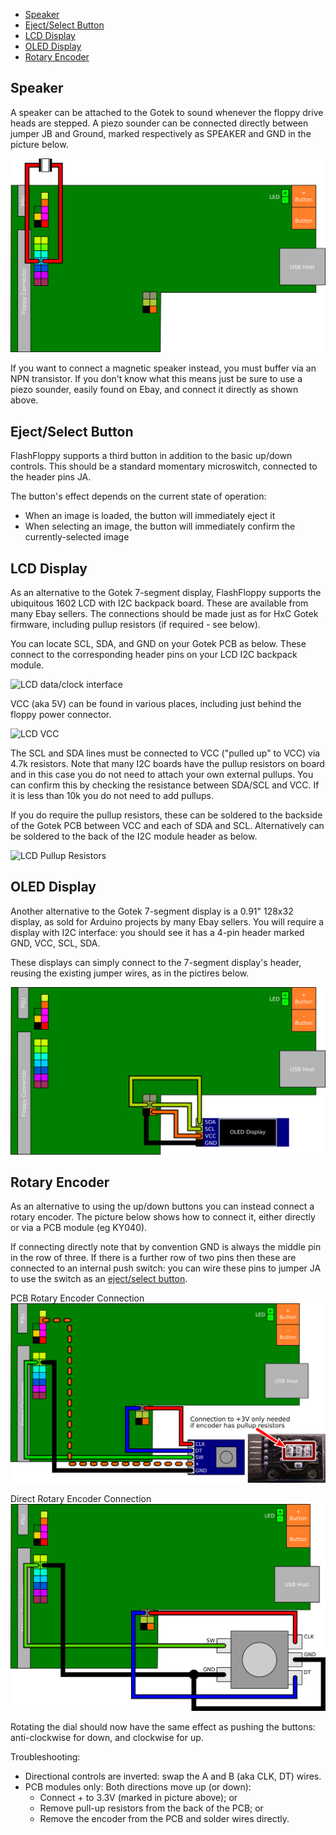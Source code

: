 - [Speaker](#speaker)
- [Eject/Select Button](#ejectselect-button)
- [LCD Display](#lcd-display)
- [OLED Display](#oled-display)
- [Rotary Encoder](#rotary-encoder)

## Speaker

A speaker can be attached to the Gotek to sound whenever the floppy
drive heads are stepped. A piezo sounder can be connected directly
between jumper JB and Ground, marked respectively as SPEAKER and GND
in the picture below.

![Piezo speaker](assets/piezo.png)

If you want to connect a magnetic speaker instead, you must buffer via
an NPN transistor. If you don't know what this means just be sure to
use a piezo sounder, easily found on Ebay, and connect it directly as
shown above.

## Eject/Select Button

FlashFloppy supports a third button in addition to the basic up/down
controls. This should be a standard momentary microswitch, connected
to the header pins JA.

The button's effect depends on the current state of operation:
- When an image is loaded, the button will immediately eject it
- When selecting an image, the button will immediately confirm the
  currently-selected image

## LCD Display

As an alternative to the Gotek 7-segment display, FlashFloppy supports
the ubiquitous 1602 LCD with I2C backpack board. These are available
from many Ebay sellers. The connections should be made just as for HxC
Gotek firmware, including pullup resistors (if required - see below).

You can locate SCL, SDA, and GND on your Gotek PCB as below. These
connect to the corresponding header pins on your LCD I2C backpack
module.

![LCD data/clock interface](assets/header_closeup.jpg)

VCC (aka 5V) can be found in various places, including just behind the
floppy power connector.

![LCD VCC](assets/jumpers.jpg)

The SCL and SDA lines must be connected to VCC ("pulled up" to VCC)
via 4.7k resistors.  Note that many I2C boards have the pullup
resistors on board and in this case you do not need to attach your own
external pullups. You can confirm this by checking the resistance
between SDA/SCL and VCC. If it is less than 10k you do not need to add
pullups.

If you do require the pullup resistors, these can be soldered to the
backside of the Gotek PCB between VCC and each of SDA and
SCL. Alternatively can be soldered to the back of the I2C module
header as below.

![LCD Pullup Resistors](assets/pullups.jpg)

## OLED Display

Another alternative to the Gotek 7-segment display is a 0.91" 128x32
display, as sold for Arduino projects by many Ebay sellers. You will
require a display with I2C interface: you should see it has a 4-pin
header marked GND, VCC, SCL, SDA.

These displays can simply connect to the 7-segment display's header,
reusing the existing jumper wires, as in the pictires below.

![OLED Display Front](assets/OLED.png)

## Rotary Encoder

As an alternative to using the up/down buttons you can instead connect
a rotary encoder. The picture below shows how to connect it, either
directly or via a PCB module (eg KY040).

If connecting directly note that by convention GND is always the
middle pin in the row of three. If there is a further row of
two pins then these are connected to an internal push switch: you can
wire these pins to jumper JA to use the switch as an
[eject/select button](#ejectselect-button).

PCB Rotary Encoder Connection
![Rotary Encoder Connection](assets/rotsel-pcb.png)

Direct Rotary Encoder Connection
![Rotary Encoder Connection](assets/rotsel-direct.png)

Rotating the dial should now have the same effect as pushing the
buttons: anti-clockwise for down, and clockwise for up.

Troubleshooting:
- Directional controls are inverted: swap the A and B (aka CLK, DT) wires.
- PCB modules only: Both directions move up (or down):
  - Connect + to 3.3V (marked in picture above); or
  - Remove pull-up resistors from the back of the PCB; or
  - Remove the encoder from the PCB and solder wires directly.
